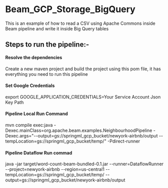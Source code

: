 # Beam_GCP_Storage_BigQuery
This is an example of how to read a CSV using Apache Commons inside Beam pipeline and write it inside Big Query tables


## Steps to run the pipeline:-

#### Resolve the dependencies 
Create a new maven project and build the project using this pom file, it has everything you need to run this pipeline

#### Set Google Credentials
export GOOGLE_APPLICATION_CREDENTIALS=Your Service Account Json Key Path

#### Pipeline Local Run Command
mvn compile exec:java -Dexec.mainClass=org.apache.beam.examples.NeighbourhoodPipeline -Dexec.args="--output=gs://springml_gcp_bucket/newyork-airbnb/output --tempLocation=gs://springml_gcp_bucket/temp/" -Pdirect-runner


#### Pipeline Dataflow Run commad
java -jar target/word-count-beam-bundled-0.1.jar  --runner=DataflowRunner   --project=newyork-airbnb --region=us-central1 --tempLocation=gs://springml_gcp_bucket/temp/ --output=gs://springml_gcp_bucket/newyork-airbnb/output
